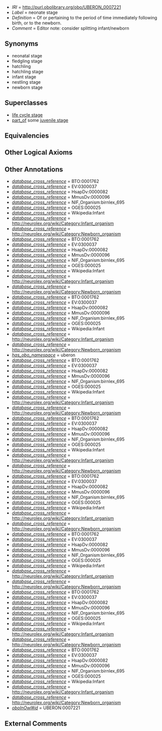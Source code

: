  * *IRI* = http://purl.obolibrary.org/obo/UBERON_0007221
 * *Label* = neonate stage
 * *Definition* = Of or pertaining to the period of time immediately following birth, or to the newborn.
 * *Comment* = Editor note: consider splitting infant/newborn

## Synonyms

 * neonatal stage
 * fledgling stage
 * hatchling
 * hatchling stage
 * infant stage
 * nestling stage
 * newborn stage

## Superclasses

 * [life cycle stage](../../UBERON/05/UBERON_0000105.md)
 * [part_of](../../BFO/50/BFO_0000050.md) some [juvenile stage](../../UBERON/12/UBERON_0000112.md)

## Equivalencies


## Other Logical Axioms


## Other Annotations

 * *[database_cross_reference](../../ef/oboInOwl#hasDbXref.md)* = BTO:0001762
 * *[database_cross_reference](../../ef/oboInOwl#hasDbXref.md)* = EV:0300037
 * *[database_cross_reference](../../ef/oboInOwl#hasDbXref.md)* = HsapDv:0000082
 * *[database_cross_reference](../../ef/oboInOwl#hasDbXref.md)* = MmusDv:0000096
 * *[database_cross_reference](../../ef/oboInOwl#hasDbXref.md)* = NIF_Organism:birnlex_695
 * *[database_cross_reference](../../ef/oboInOwl#hasDbXref.md)* = OGES:000025
 * *[database_cross_reference](../../ef/oboInOwl#hasDbXref.md)* = Wikipedia:Infant
 * *[database_cross_reference](../../ef/oboInOwl#hasDbXref.md)* = http://neurolex.org/wiki/Category:Infant_organism
 * *[database_cross_reference](../../ef/oboInOwl#hasDbXref.md)* = http://neurolex.org/wiki/Category:Newborn_organism
 * *[database_cross_reference](../../ef/oboInOwl#hasDbXref.md)* = BTO:0001762
 * *[database_cross_reference](../../ef/oboInOwl#hasDbXref.md)* = EV:0300037
 * *[database_cross_reference](../../ef/oboInOwl#hasDbXref.md)* = HsapDv:0000082
 * *[database_cross_reference](../../ef/oboInOwl#hasDbXref.md)* = MmusDv:0000096
 * *[database_cross_reference](../../ef/oboInOwl#hasDbXref.md)* = NIF_Organism:birnlex_695
 * *[database_cross_reference](../../ef/oboInOwl#hasDbXref.md)* = OGES:000025
 * *[database_cross_reference](../../ef/oboInOwl#hasDbXref.md)* = Wikipedia:Infant
 * *[database_cross_reference](../../ef/oboInOwl#hasDbXref.md)* = http://neurolex.org/wiki/Category:Infant_organism
 * *[database_cross_reference](../../ef/oboInOwl#hasDbXref.md)* = http://neurolex.org/wiki/Category:Newborn_organism
 * *[database_cross_reference](../../ef/oboInOwl#hasDbXref.md)* = BTO:0001762
 * *[database_cross_reference](../../ef/oboInOwl#hasDbXref.md)* = EV:0300037
 * *[database_cross_reference](../../ef/oboInOwl#hasDbXref.md)* = HsapDv:0000082
 * *[database_cross_reference](../../ef/oboInOwl#hasDbXref.md)* = MmusDv:0000096
 * *[database_cross_reference](../../ef/oboInOwl#hasDbXref.md)* = NIF_Organism:birnlex_695
 * *[database_cross_reference](../../ef/oboInOwl#hasDbXref.md)* = OGES:000025
 * *[database_cross_reference](../../ef/oboInOwl#hasDbXref.md)* = Wikipedia:Infant
 * *[database_cross_reference](../../ef/oboInOwl#hasDbXref.md)* = http://neurolex.org/wiki/Category:Infant_organism
 * *[database_cross_reference](../../ef/oboInOwl#hasDbXref.md)* = http://neurolex.org/wiki/Category:Newborn_organism
 * *[has_obo_namespace](../../ce/oboInOwl#hasOBONamespace.md)* = uberon
 * *[database_cross_reference](../../ef/oboInOwl#hasDbXref.md)* = BTO:0001762
 * *[database_cross_reference](../../ef/oboInOwl#hasDbXref.md)* = EV:0300037
 * *[database_cross_reference](../../ef/oboInOwl#hasDbXref.md)* = HsapDv:0000082
 * *[database_cross_reference](../../ef/oboInOwl#hasDbXref.md)* = MmusDv:0000096
 * *[database_cross_reference](../../ef/oboInOwl#hasDbXref.md)* = NIF_Organism:birnlex_695
 * *[database_cross_reference](../../ef/oboInOwl#hasDbXref.md)* = OGES:000025
 * *[database_cross_reference](../../ef/oboInOwl#hasDbXref.md)* = Wikipedia:Infant
 * *[database_cross_reference](../../ef/oboInOwl#hasDbXref.md)* = http://neurolex.org/wiki/Category:Infant_organism
 * *[database_cross_reference](../../ef/oboInOwl#hasDbXref.md)* = http://neurolex.org/wiki/Category:Newborn_organism
 * *[database_cross_reference](../../ef/oboInOwl#hasDbXref.md)* = BTO:0001762
 * *[database_cross_reference](../../ef/oboInOwl#hasDbXref.md)* = EV:0300037
 * *[database_cross_reference](../../ef/oboInOwl#hasDbXref.md)* = HsapDv:0000082
 * *[database_cross_reference](../../ef/oboInOwl#hasDbXref.md)* = MmusDv:0000096
 * *[database_cross_reference](../../ef/oboInOwl#hasDbXref.md)* = NIF_Organism:birnlex_695
 * *[database_cross_reference](../../ef/oboInOwl#hasDbXref.md)* = OGES:000025
 * *[database_cross_reference](../../ef/oboInOwl#hasDbXref.md)* = Wikipedia:Infant
 * *[database_cross_reference](../../ef/oboInOwl#hasDbXref.md)* = http://neurolex.org/wiki/Category:Infant_organism
 * *[database_cross_reference](../../ef/oboInOwl#hasDbXref.md)* = http://neurolex.org/wiki/Category:Newborn_organism
 * *[database_cross_reference](../../ef/oboInOwl#hasDbXref.md)* = BTO:0001762
 * *[database_cross_reference](../../ef/oboInOwl#hasDbXref.md)* = EV:0300037
 * *[database_cross_reference](../../ef/oboInOwl#hasDbXref.md)* = HsapDv:0000082
 * *[database_cross_reference](../../ef/oboInOwl#hasDbXref.md)* = MmusDv:0000096
 * *[database_cross_reference](../../ef/oboInOwl#hasDbXref.md)* = NIF_Organism:birnlex_695
 * *[database_cross_reference](../../ef/oboInOwl#hasDbXref.md)* = OGES:000025
 * *[database_cross_reference](../../ef/oboInOwl#hasDbXref.md)* = Wikipedia:Infant
 * *[database_cross_reference](../../ef/oboInOwl#hasDbXref.md)* = http://neurolex.org/wiki/Category:Infant_organism
 * *[database_cross_reference](../../ef/oboInOwl#hasDbXref.md)* = http://neurolex.org/wiki/Category:Newborn_organism
 * *[database_cross_reference](../../ef/oboInOwl#hasDbXref.md)* = BTO:0001762
 * *[database_cross_reference](../../ef/oboInOwl#hasDbXref.md)* = EV:0300037
 * *[database_cross_reference](../../ef/oboInOwl#hasDbXref.md)* = HsapDv:0000082
 * *[database_cross_reference](../../ef/oboInOwl#hasDbXref.md)* = MmusDv:0000096
 * *[database_cross_reference](../../ef/oboInOwl#hasDbXref.md)* = NIF_Organism:birnlex_695
 * *[database_cross_reference](../../ef/oboInOwl#hasDbXref.md)* = OGES:000025
 * *[database_cross_reference](../../ef/oboInOwl#hasDbXref.md)* = Wikipedia:Infant
 * *[database_cross_reference](../../ef/oboInOwl#hasDbXref.md)* = http://neurolex.org/wiki/Category:Infant_organism
 * *[database_cross_reference](../../ef/oboInOwl#hasDbXref.md)* = http://neurolex.org/wiki/Category:Newborn_organism
 * *[database_cross_reference](../../ef/oboInOwl#hasDbXref.md)* = BTO:0001762
 * *[database_cross_reference](../../ef/oboInOwl#hasDbXref.md)* = EV:0300037
 * *[database_cross_reference](../../ef/oboInOwl#hasDbXref.md)* = HsapDv:0000082
 * *[database_cross_reference](../../ef/oboInOwl#hasDbXref.md)* = MmusDv:0000096
 * *[database_cross_reference](../../ef/oboInOwl#hasDbXref.md)* = NIF_Organism:birnlex_695
 * *[database_cross_reference](../../ef/oboInOwl#hasDbXref.md)* = OGES:000025
 * *[database_cross_reference](../../ef/oboInOwl#hasDbXref.md)* = Wikipedia:Infant
 * *[database_cross_reference](../../ef/oboInOwl#hasDbXref.md)* = http://neurolex.org/wiki/Category:Infant_organism
 * *[database_cross_reference](../../ef/oboInOwl#hasDbXref.md)* = http://neurolex.org/wiki/Category:Newborn_organism
 * *[database_cross_reference](../../ef/oboInOwl#hasDbXref.md)* = BTO:0001762
 * *[database_cross_reference](../../ef/oboInOwl#hasDbXref.md)* = EV:0300037
 * *[database_cross_reference](../../ef/oboInOwl#hasDbXref.md)* = HsapDv:0000082
 * *[database_cross_reference](../../ef/oboInOwl#hasDbXref.md)* = MmusDv:0000096
 * *[database_cross_reference](../../ef/oboInOwl#hasDbXref.md)* = NIF_Organism:birnlex_695
 * *[database_cross_reference](../../ef/oboInOwl#hasDbXref.md)* = OGES:000025
 * *[database_cross_reference](../../ef/oboInOwl#hasDbXref.md)* = Wikipedia:Infant
 * *[database_cross_reference](../../ef/oboInOwl#hasDbXref.md)* = http://neurolex.org/wiki/Category:Infant_organism
 * *[database_cross_reference](../../ef/oboInOwl#hasDbXref.md)* = http://neurolex.org/wiki/Category:Newborn_organism
 * *[oboInOwl#id](../../id/oboInOwl#id.md)* = UBERON:0007221

## External Comments

